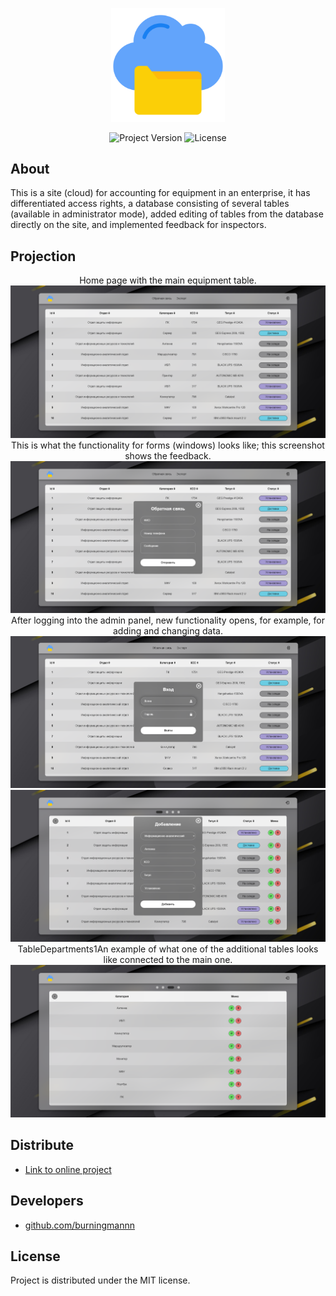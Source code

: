 <p align="center">
      <img src="img/logo.png" alt="Project Logo" width="181.5">
</p>

<p align="center">
   <img src="https://img.shields.io/badge/Version-v.2.0%20(Alpha)-teal" alt="Project Version">
   <img src="https://img.shields.io/badge/License-MIT-limegreen" alt="License">
</p>

## About

This is a site (cloud) for accounting for equipment in an enterprise, it has differentiated access rights, a database consisting of several tables (available in administrator mode), added editing of tables from the database directly on the site, and implemented feedback for inspectors.

## Projection
<p align="center">
      Home page with the main equipment table.
      <img src="readmeimg\1Main.png" alt="Home Page">
      This is what the functionality for forms (windows) looks like; this screenshot shows the feedback.
      <img src="readmeimg\2Feedback.png" alt="Feedback">
      After logging into the admin panel, new functionality opens, for example, for adding and changing data.
      <img src="readmeimg\3EntryAdmin.png" alt="Entry Adminpanel">
      <img src="readmeimg\4AddTechnic.png" alt="Add Technic">
      TableDepartments1An example of what one of the additional tables looks like connected to the main one.
      <img src="readmeimg\5TableDepartments.png" alt="Table Departments">
</p>

## Distribute

- [Link to online project](safeindustri.000webhostapp.com)

## Developers

- [github.com/burningmannn](https://github.com/burningmannn)

## License

Project is distributed under the MIT license.  
